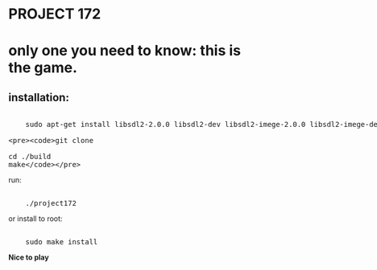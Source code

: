 

<h1>PROJECT 172<h1>

<p>only one you need to know: this is the game.<p>

<h2>installation:</h2>
<xmp> 
    sudo apt-get install libsdl2-2.0.0 libsdl2-dev libsdl2-imege-2.0.0 libsdl2-imege-dev libsdl2-ttf-2.0.0 libsdl2-ttf-dev libsdl2-mixer-2.0-0  libsdl2-mixer-dev lib libjsoncpp1 libjsoncpp-dev

    git clone

    cd ./build
    make

</xmp>

<p>run:</p>
<xmp> 
    ./project172 
</xmp>

<p>or install to root:</p>
<xmp> 
    sudo make install
</xmp>



<b>Nice to play</b>    
